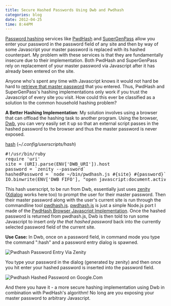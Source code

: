 ```yaml
---
title: Secure Hashed Passwords Using Dwb and Pwdhash 
categories: blog
date: 2012-04-25
time: 8:44PM
---
```

[Password hashing](http://en.wikipedia.org/wiki/Cryptographic_hash_function) services like [PwdHash](https://pwdhash.com) and [SuperGenPass](http://supergenpass.com) allow you enter your password in the password field of any site and then by way of some Javascript your master password is replaced with its hashed counterpart. My problem with these services is that they are fundamentally insecure due to their implementation. Both PwdHash and SuperGenPass rely on replacement of your master password via Javascript after it has already been entered on the site. 

Anyone who's spent any time with Javascript knows it would not hard be hard to [retrieve that master password](http://kuza55.blogspot.com/2007/02/attacking-pwdhash-firefox-extension.html) that you entered. Thus, PwdHash and SuperGenPass's hashing implementations only work if you trust the Javascript of every site you visit. How could this ever be classified as a solution to the common household hashing problem?

**A Better Hashing Implementation**: 
My solution involves using a browser that can offload the hashing task to another program. Using the browser, [Dwb](http://portix.bitbucket.org/dwb/), you can very easily set it up so that an external script passes in the hashed password to the browser and thus the master password is never exposed.

[hash](https://github.com/mil/configs-and-bins/blob/master/configs/.config/dwb/userscripts/hash) (*~/.config/userscripts/hash*)

<pre class="sh_ruby">
#!/usr/bin/ruby
require 'uri'
site = (URI).parse(ENV['DWB_URI']).host
password = `zenity --password`
hashedPassword = `node ~/bin/pwdhash.js #{site} #{password}`.chomp!
IO.binwrite(ENV['DWB_FIFO'], "open javascript:document.activeElement.value = '#{hashedPassword}")
</pre>

This hash userscript, to be run from Dwb, essentially just uses [zenity](http://library.gnome.org/users/zenity/stable) ([Xdialog](http://xdialog.free.fr) works here too) to prompt the user for their master password. Then their master password along with the user's current site is run through the commandline tool [pwdhash.js](https://github.com/mil/configs-and-bins/blob/master/bins/pwdhash.js). [pwdhash.js](https://github.com/mil/configs-and-bins/blob/master/bins/pwdhash.js) is just a simple Node.js port I made of the [PwdHash Browser Javascript Implementation](https://pwdhash.com). Once the hashed password is returned from pwdhash.js, Dwb is then told to run some Javascript to insert *only the that hashed password* back into the currently selected password field of the current site.

**Use Case:**
In Dwb, once on a password field, in command mode you type the command ":hash" and a password entry dialog is spawned.

![Pwdhash Password Entry Via Zenity](/images/pwdhash-password-entry.png)

You type your password in the dialog (generated by zenity) and then once you hit enter your hashed password is inserted into the password field.

![Pwdhash Hashed Password on Google.Com](/images/pwdhash-password.png)

And there you have it - a more secure hashing implementation using Dwb in combination with PwdHash's algorithm! No long are you exposing your master password to arbitrary Javascript.
